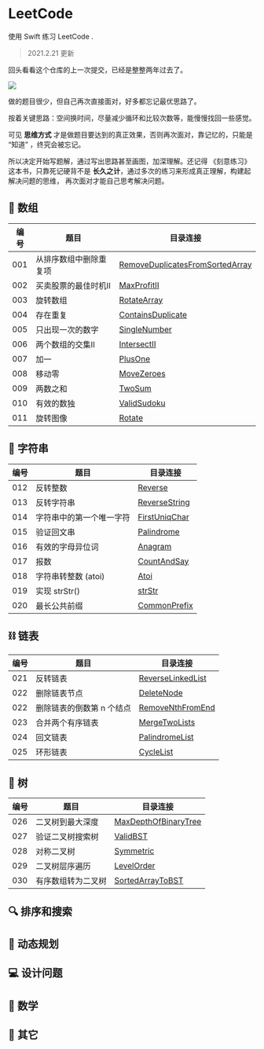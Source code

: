 
# LeetCode

使用 Swift 练习 LeetCode .

> 2021.2.21 更新

回头看看这个仓库的上一次提交，已经是整整两年过去了。

<img src="https://zenon-1255868537.cos.ap-guangzhou.myqcloud.com/blogPicture/20210221120029.png?imageMogr2/thumbnail/!50p" />

做的题目很少，但自己再次直接面对，好多都忘记最优思路了。

按着关键思路：空间换时间，尽量减少循环和比较次数等，能慢慢找回一些感觉。

可见 **思维方式** 才是做题目要达到的真正效果，否则再次面对，靠记忆的，只能是 “知道” ，终究会被忘记。

所以决定开始写题解，通过写出思路甚至画图，加深理解。还记得 《刻意练习》这本书，只靠死记硬背不是 **长久之计**，通过多次的练习来形成真正理解，构建起解决问题的思维， 再次面对才能自己思考解决问题。

## 🍋 数组



| 编号 | 题目 | 目录连接 | 
| --- | --- | ---|
| 001 | 从排序数组中删除重复项 | [RemoveDuplicatesFromSortedArray](./Array/RemoveDuplicatesFromSortedArray)
| 002 | 买卖股票的最佳时机II | [MaxProfitII](./Array/MaxProfitII) 
| 003 | 旋转数组  |   [RotateArray](./Array/RotateArray) 
| 004 | 存在重复 | [ContainsDuplicate](./Array/ContainsDuplicate)
| 005 | 只出现一次的数字 |[SingleNumber](./Array/SingleNumber)
| 006 | 两个数组的交集II |[IntersectII](./Array/IntersectII)
| 007 | 加一 | [PlusOne](./Array/PlusOne)
| 008 | 移动零 | [MoveZeroes](./Array/MoveZeroes)
| 009 | 两数之和 |  [TwoSum](./Array/TwoSum)
| 010 | 有效的数独|  [ValidSudoku](./Array/ValidSudoku)
| 011 | 旋转图像|  [Rotate](./Array/Rotate) 



## 🍢 字符串

| 编号 | 题目 | 目录连接 | 
| --- | --- | ---|
| 012 | 反转整数 | [Reverse](./String/Reverse)
| 013 | 反转字符串 | [ReverseString](./String/ReverseString)
| 014 | 字符串中的第一个唯一字符| [FirstUniqChar](./String/FirstUniqChar)
| 015 | 验证回文串 | [Palindrome](./String/Palindrome)
| 016 | 有效的字母异位词| [Anagram](./String/Anagram) 
| 017 | 报数 | [CountAndSay](./String/CountAndSay)
| 018 |  字符串转整数 (atoi) | [Atoi](./String/Atoi)
| 019 | 实现 strStr() | [strStr](./String/strStr)
| 020 | 最长公共前缀 | [CommonPrefix](./String/CommonPrefix)

## ⛓️ 链表

| 编号 | 题目 | 目录连接 | 
| --- | --- | ---|
| 021 | 反转链表 | [ReverseLinkedList](./LinkedList/ReverseLinkedList)
| 022 | 删除链表节点 |  [DeleteNode](./LinkedList/DeleteNode)
| 022 | 删除链表的倒数第 n 个结点 |  [RemoveNthFromEnd](./LinkedList/RemoveNthFromEnd) 
| 023 | 合并两个有序链表 |  [MergeTwoLists](./LinkedList/MergeTwoLists) 
| 024 | 回文链表 | [PalindromeList](./LinkedList/PalindromeList)
| 025 | 环形链表 | [CycleList](./LinkedList/CycleList)

## 🌲 树

| 编号 | 题目 | 目录连接 | 
| --- | --- | ---|
| 026 | 二叉树到最大深度      | [MaxDepthOfBinaryTree](./Tree/MaxDepthOfBinaryTree)
| 027 | 验证二叉树搜索树      | [ValidBST](./Tree/ValidBST)
| 028 | 对称二叉树           | [Symmetric](./Tree/Symmetric)
| 029 | 二叉树层序遍历       | [LevelOrder](./Tree/LevelOrder)
| 030 | 有序数组转为二叉树    | [SortedArrayToBST](./Tree/SortedArrayToBST)



## 🔍 排序和搜索

## 📄 动态规划

## 💻 设计问题

## 📝 数学

## 🥑 其它

